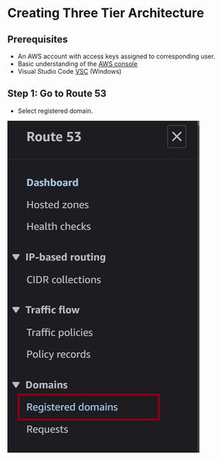 # Creating Three Tier Architecture

## Prerequisites

- An AWS account with access keys assigned to corresponding user.
- Basic understanding of the [AWS console](https://aws.amazon.com/console/)
- Visual Studio Code [VSC](https://code.visualstudio.com/) (Windows)

## Step 1: Go to Route 53 
- Select registered domain.

![RTE53Domain](https://github.com/ArchAndrew/Multi-tier/blob/main/RTE53Domain.png)

